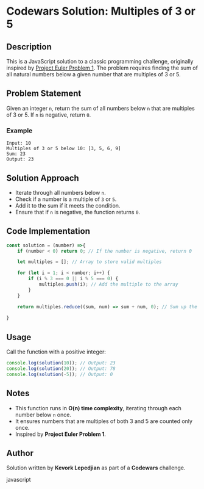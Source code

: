 # Codewars Solution: Multiples of 3 or 5

## Description
This is a JavaScript solution to a classic programming challenge, originally inspired by [Project Euler Problem 1](https://projecteuler.net/problem=1). The problem requires finding the sum of all natural numbers below a given number that are multiples of 3 or 5.

## Problem Statement
Given an integer `n`, return the sum of all numbers below `n` that are multiples of 3 or 5. If `n` is negative, return `0`.

### Example
```
Input: 10
Multiples of 3 or 5 below 10: [3, 5, 6, 9]
Sum: 23
Output: 23
```

## Solution Approach
- Iterate through all numbers below `n`.
- Check if a number is a multiple of `3` or `5`.
- Add it to the sum if it meets the condition.
- Ensure that if `n` is negative, the function returns `0`.

## Code Implementation
```javascript
const solution = (number) =>{
    if (number < 0) return 0; // If the number is negative, return 0

    let multiples = []; // Array to store valid multiples

    for (let i = 1; i < number; i++) {
        if (i % 3 === 0 || i % 5 === 0) {
            multiples.push(i); // Add the multiple to the array
        }
    }

    return multiples.reduce((sum, num) => sum + num, 0); // Sum up the array
  
}
```

## Usage
Call the function with a positive integer:
```javascript
console.log(solution(10)); // Output: 23
console.log(solution(20)); // Output: 78
console.log(solution(-5)); // Output: 0
```

## Notes
- This function runs in **O(n) time complexity**, iterating through each number below `n` once.
- It ensures numbers that are multiples of both 3 and 5 are counted only once.
- Inspired by **Project Euler Problem 1**.

## Author
Solution written by **Kevork Lepedjian** as part of a **Codewars** challenge.

javascript